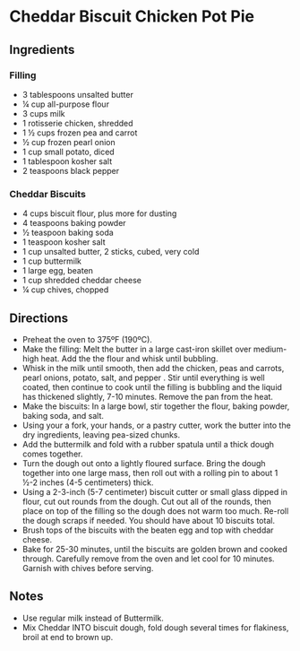 # Cheddar Biscuit Chicken Pot Pie
## Ingredients
### Filling
- 3 tablespoons unsalted butter
- ¼ cup all-purpose flour
- 3 cups milk
- 1 rotisserie chicken, shredded
- 1 ½ cups frozen pea and carrot
- ½ cup frozen pearl onion
- 1 cup small potato, diced
- 1 tablespoon kosher salt
- 2 teaspoons black pepper
### Cheddar Biscuits
- 4 cups biscuit flour, plus more for dusting
- 4 teaspoons baking powder
- ½ teaspoon baking soda
- 1 teaspoon kosher salt
- 1 cup unsalted butter, 2 sticks, cubed, very cold
- 1 cup buttermilk
- 1 large egg, beaten
- 1 cup shredded cheddar cheese
- ¼ cup chives, chopped
## Directions
- Preheat the oven to 375ºF (190ºC).
- Make the filling: Melt the butter in a large cast-iron skillet over medium-high heat. Add the the flour and whisk until bubbling.
- Whisk in the milk until smooth, then add the chicken, peas and carrots, pearl onions, potato, salt, and pepper . Stir until everything is well coated, then continue to cook until the filling is bubbling and the liquid has thickened slightly, 7-10 minutes. Remove the pan from the heat.
- Make the biscuits: In a large bowl, stir together the flour, baking powder, baking soda, and salt.
- Using your a fork, your hands, or a pastry cutter, work the butter into the dry ingredients, leaving pea-sized chunks.
- Add the buttermilk and fold with a rubber spatula until a thick dough comes together.
- Turn the dough out onto a lightly floured surface. Bring the dough together into one large mass, then roll out with a rolling pin to about 1 ½-2 inches (4-5 centimeters) thick.
- Using a 2-3-inch (5-7 centimeter) biscuit cutter or small glass dipped in flour, cut out rounds from the dough. Cut out all of the rounds, then place on top of the filling so the dough does not warm too much. Re-roll the dough scraps if needed. You should have about 10 biscuits total.
- Brush tops of the biscuits with the beaten egg and top with cheddar cheese.
- Bake for 25-30 minutes, until the biscuits are golden brown and cooked through. Carefully remove from the oven and let cool for 10 minutes. Garnish with chives before serving.
## Notes
- Use regular milk instead of Buttermilk.
- Mix Cheddar INTO biscuit dough, fold dough several times for flakiness, broil at end to brown up.

